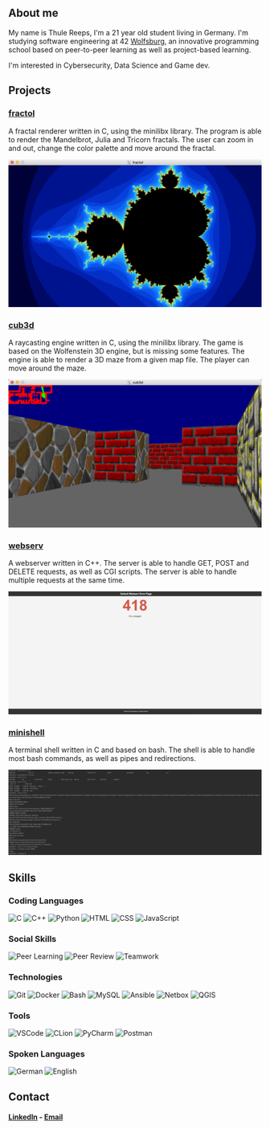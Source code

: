 ## About me

My name is Thule Reeps, I'm a 21 year old student living in Germany.
I'm studying software engineering at 42 [Wolfsburg](https://42wolfsburg.de), 
an innovative programming school based on peer-to-peer learning as well as project-based learning.


I'm interested in Cybersecurity, Data Science and Game dev.

## Projects

### [fractol](https://github.com/thule-re/fractol-linux)
A fractal renderer written in C, using the minilibx library. 
The program is able to render the Mandelbrot, Julia and Tricorn fractals. 
The user can zoom in and out, change the color palette and move around the fractal.

![fractol](./.media/fractol.png)

### [cub3d](https://github.com/thule-re/cub3d)
A raycasting engine written in C, using the minilibx library.
The game is based on the Wolfenstein 3D engine, but is missing some features.
The engine is able to render a 3D maze from a given map file. 
The player can move around the maze.

![cube3d](./.media/cub3d.png)

### [webserv](https://github.com/thule-re/webserv)
A webserver written in C++. 
The server is able to handle GET, POST and DELETE requests, as well as CGI scripts.
The server is able to handle multiple requests at the same time.

![webserv](./.media/webserv.png)


### [minishell](https://github.com/thule-re/minishell)
A terminal shell written in C and based on bash.
The shell is able to handle most bash commands, as well as pipes and redirections.

![minishell](./.media/minishell.png)

## Skills
### Coding Languages

![C](https://img.shields.io/badge/-C-000000?style=flat&logo=c)
![C++](https://img.shields.io/badge/-C++-000000?style=flat&logo=c%2B%2B)
![Python](https://img.shields.io/badge/-Python-000000?style=flat&logo=python)
![HTML](https://img.shields.io/badge/-HTML-000000?style=flat&logo=html5)
![CSS](https://img.shields.io/badge/-CSS-000000?style=flat&logo=css3)
![JavaScript](https://img.shields.io/badge/-JavaScript-000000?style=flat&logo=javascript)

### Social Skills

![Peer Learning](https://img.shields.io/badge/-Peer%20Learning-000000)
![Peer Review](https://img.shields.io/badge/-Peer%20Review-000000)
![Teamwork](https://img.shields.io/badge/-Teamwork-000000)

### Technologies

![Git](https://img.shields.io/badge/-Git-000000?style=flat&logo=git)
![Docker](https://img.shields.io/badge/-Docker-000000?style=flat&logo=docker)
![Bash](https://img.shields.io/badge/-Bash-000000?style=flat&logo=gnu-bash)
![MySQL](https://img.shields.io/badge/-MySQL-000000?style=flat&logo=mysql)
![Ansible](https://img.shields.io/badge/-Ansible-000000?style=flat&logo=ansible)
![Netbox](https://img.shields.io/badge/-Netbox-000000?style=flat&logo=netbox)
![QGIS](https://img.shields.io/badge/-QGIS-000000?style=flat&logo=qgis)

### Tools

![VSCode](https://img.shields.io/badge/-VSCode-000000?style=flat&logo=visual-studio-code)
![CLion](https://img.shields.io/badge/-CLion-000000?style=flat&logo=clion)
![PyCharm](https://img.shields.io/badge/-PyCharm-000000?style=flat&logo=pycharm)
![Postman](https://img.shields.io/badge/-Postman-000000?style=flat&logo=postman)

### Spoken Languages

![German](https://img.shields.io/badge/-German-000000)
![English](https://img.shields.io/badge/-English-000000)

## Contact

#### [LinkedIn](https://www.linkedin.com/in/thule-reeps/) - [Email](mailto:reeps.thule@gmail.com)

